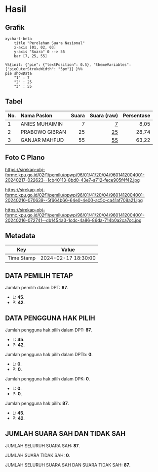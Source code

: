 # Hasil

## Grafik

```mermaid
xychart-beta
    title "Perolehan Suara Nasional"
    x-axis [01, 02, 03]
    y-axis "Suara" 0 --> 55
    bar [7, 25, 55]
```

```mermaid
%%{init: {"pie": {"textPosition": 0.5}, "themeVariables": {"pieOuterStrokeWidth": "5px"}} }%%
pie showData
    "1" : 7
    "2" : 25
    "3" : 55
```

## Tabel

| No. | Nama Paslon    | Suara | Suara (raw) | Persentase |
|:--- |:-------------- | -----:| -----------:| ----------:|
| 1   | ANIES MUHAIMIN | 7     | [7][p-1]    | 8,05       |
| 2   | PRABOWO GIBRAN | 25    | [25][p-2]   | 28,74      |
| 3   | GANJAR MAHFUD  | 55    | [55][p-3]   | 63,22      |


[p-1]: https://github.com/gigit-pemilu/pemilu-2024/blob/main/pilpres/hitung-suara/sub/96-papua-barat-daya/sub/01-sorong/sub/41-klaso/sub/2004-klamugun-kec-klaso/sub/001-tps/sub/paslon-1.txt
[p-2]: https://github.com/gigit-pemilu/pemilu-2024/blob/main/pilpres/hitung-suara/sub/96-papua-barat-daya/sub/01-sorong/sub/41-klaso/sub/2004-klamugun-kec-klaso/sub/001-tps/sub/paslon-2.txt
[p-3]: https://github.com/gigit-pemilu/pemilu-2024/blob/main/pilpres/hitung-suara/sub/96-papua-barat-daya/sub/01-sorong/sub/41-klaso/sub/2004-klamugun-kec-klaso/sub/001-tps/sub/paslon-3.txt

## Foto C Plano

https://sirekap-obj-formc.kpu.go.id/02f1/pemilu/ppwp/96/01/41/20/04/9601412004001-20240217-022623--1cb40113-8bd0-43e7-a712-fece905f4f42.jpg

https://sirekap-obj-formc.kpu.go.id/02f1/pemilu/ppwp/96/01/41/20/04/9601412004001-20240216-070639--5f664b66-64e0-4e00-ac5c-ca41af708a21.jpg

https://sirekap-obj-formc.kpu.go.id/02f1/pemilu/ppwp/96/01/41/20/04/9601412004001-20240216-072741--db1454a3-1cdc-4a86-86da-714b0a2ca7cc.jpg


## Metadata

| Key        | Value               |
| ---------- | ------------------- |
| Time Stamp | 2024-02-17 18:30:00 |


## DATA PEMILIH TETAP

Jumlah pemilih dalam DPT: **87**.
 * L: **45**.
 * P: **42**.

## DATA PENGGUNA HAK PILIH

Jumlah pengguna hak pilih dalam DPT: **87**.
 * L: **45**.
 * P: **42**.

Jumlah pengguna hak pilih dalam DPTb: **0**.
 * L: **0**.
 * P: **0**.

Jumlah pengguna hak pilih dalam DPK: **0**.
 * L: **0**.
 * P: **0**.

Jumlah pengguna hak pilih: **87**.
 * L: **45**.
 * P: **42**.

## JUMLAH SUARA SAH DAN TIDAK SAH

JUMLAH SELURUH SUARA SAH: **87**.

JUMLAH SUARA TIDAK SAH: **0**.

JUMLAH SELURUH SUARA SAH DAN SUARA TIDAK SAH: **87**.


